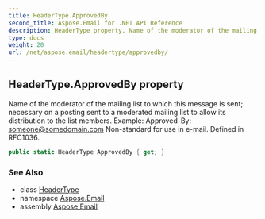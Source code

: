 ```yaml
---
title: HeaderType.ApprovedBy
second_title: Aspose.Email for .NET API Reference
description: HeaderType property. Name of the moderator of the mailing list to which this message is sent necessary on a posting sent to a moderated mailing list to allow its distribution to the list members. Example ApprovedBy someonesomedomain.com Nonstandard for use in email. Defined in RFC1036
type: docs
weight: 20
url: /net/aspose.email/headertype/approvedby/
---
```

## HeaderType.ApprovedBy property

Name of the moderator of the mailing list to which this message is sent; necessary on a posting sent to a moderated mailing list to allow its distribution to the list members. Example: Approved-By: someone@somedomain.com Non-standard for use in e-mail. Defined in RFC1036.

```csharp
public static HeaderType ApprovedBy { get; }
```

### See Also

* class [HeaderType](../)
* namespace [Aspose.Email](../../headertype/)
* assembly [Aspose.Email](../../../)


